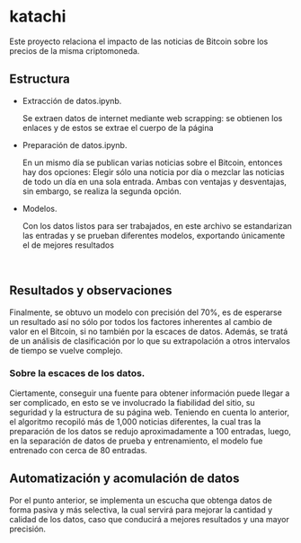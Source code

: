 # katachi
Este proyecto relaciona el impacto de las noticias de Bitcoin sobre los precios de la misma criptomoneda.
## Estructura
- Extracción de datos.ipynb.

  Se extraen datos de internet mediante web scrapping: se obtienen los enlaces y de estos se extrae el cuerpo de la página
- Preparación de datos.ipynb.

  En un mismo día se publican varias noticias sobre el Bitcoin, entonces hay dos opciones: Elegir sólo una noticia por día o mezclar las noticias de todo un
  día en una sola entrada. Ambas con ventajas y desventajas, sin embargo, se realiza la segunda opción.
- Modelos.

  Con los datos listos para ser trabajados, en este archivo se estandarizan las entradas y se prueban diferentes modelos, exportando únicamente el de mejores
  resultados
<br>

## Resultados y observaciones
Finalmente, se obtuvo un modelo con precisión del 70%, es de esperarse un resultado así no sólo por todos los factores inherentes al cambio de valor en el Bitcoin, si no también por la escaces de datos. Además, se tratá de un análisis de clasificación por lo que su extrapolación a otros intervalos de tiempo se vuelve complejo.

### Sobre la escaces de los datos.
Ciertamente, conseguir una fuente para obtener información puede llegar a ser complicado, en esto se ve involucrado la fiabilidad del sitio, su seguridad y 
la estructura de su página web. Teniendo en cuenta lo anterior, el algoritmo recopiló más de 1,000 noticias diferentes, la cual tras la preparación de los 
datos se redujo aproximadamente a 100 entradas, luego, en la separación de datos de prueba y entrenamiento, el modelo fue entrenado con cerca de 80 entradas.

## Automatización y acomulación de datos
Por el punto anterior, se implementa un escucha que obtenga datos de forma pasiva y más selectiva, la cual servirá para mejorar la cantidad y calidad de los 
datos, caso que conducirá a mejores resultados y una mayor precisión.

